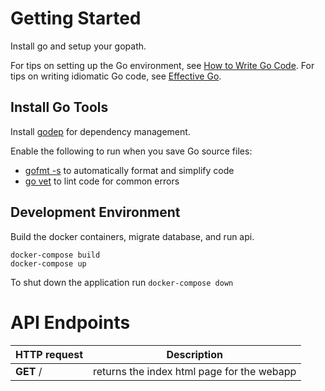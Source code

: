 # Getting Started

Install go and setup your gopath.

For tips on setting up the Go environment,
see [How to Write Go Code](https://golang.org/doc/code.html).  For tips on writing idiomatic Go code,
see [Effective Go](https://golang.org/doc/effective_go.html).

## Install Go Tools

Install [godep](https://github.com/tools/godep) for dependency management.

Enable the following to run when you save Go source files:

* [gofmt -s](https://golang.org/cmd/gofmt/#hdr-The_simplify_command) to automatically format and simplify code
* [go vet](https://golang.org/cmd/vet/) to lint code for common errors

## Development Environment

Build the docker containers, migrate database, and run api. 

    docker-compose build
    docker-compose up

To shut down the application run `docker-compose down`

# API Endpoints

HTTP request | Description
------------ | ------------- 
**GET** /    | returns the index html page for the webapp |